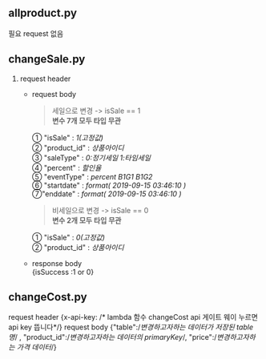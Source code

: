## allproduct.py   
  
  필요 request 없음  
  
  
  
  
## changeSale.py  
  
1. request header    
  
    + request body     
      > 세일으로 변경  -> isSale == 1    
        **변수 7개 모두 타입 무관**    
        
        ① "isSale" : *1(고정값)*     
        ② "product_id" : *상품아이디*     
        ③ "saleType" : *0:정기세일  1:타임세일*  
        ④ "percent" : *할인율*    
        ⑤ "eventType" : *percent B1G1 B1G2*  
        ⑥ "startdate" : *format( 2019-09-15 03:46:10 )*  
        ⑦"enddate" : *format( 2019-09-15 03:46:10 )*    
            
    
      > 비세일으로 변경 -> isSale == 0    
      **변수 2개 모두 타입 무관**  
        
        ① "isSale" : *0(고정값)*     
        ② "product_id" : *상품아이디*     
  
    + response body  
      {isSuccess :1 or 0}  
  
  
  
  
## changeCost.py

request header 
  {x-api-key: /* lambda 함수 changeCost api 게이트 웨이 누르면 api key 뜹니다*/}
request body 
  {"table":/*변경하고자하는 데이터가 저장된 table 명*/ ,
  "product_id":/*변경하고자하는 데이터의 primaryKey*/,
  "price":/*변경하고자하는 가격 데이터*/}